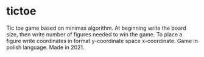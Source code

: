 # tictoe
Tic toe game based on minimax algorithm. 
At beginning write the board size, then write number of figures needed to win the game.
To place a figure write coordinates in format y-coordinate space x-coordinate.
Game in polish language.
Made in 2021.
